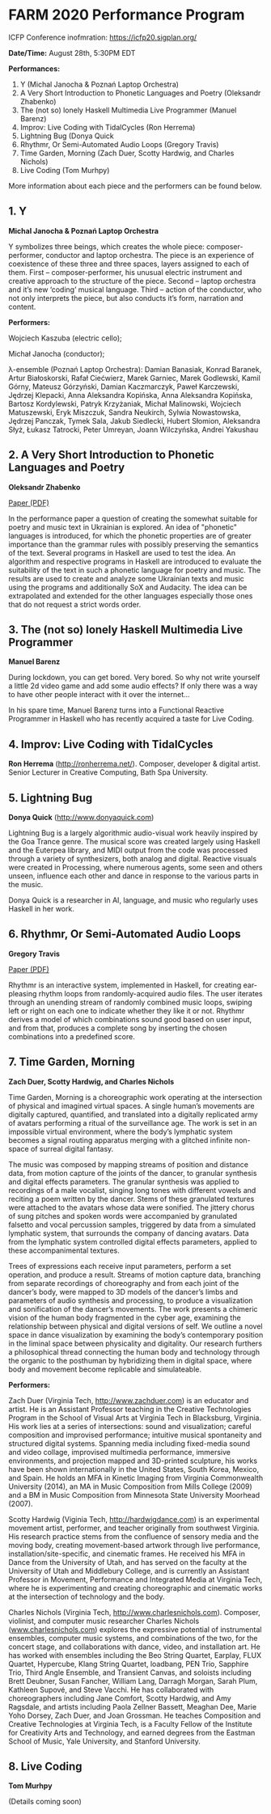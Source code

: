 # FARM 2020 Performance Program

ICFP Conference inofmration: https://icfp20.sigplan.org/

**Date/Time:** August 28th, 5:30PM EDT

**Performances:**

1. Y (Michal Janocha & Poznań Laptop Orchestra)
2. A Very Short Introduction to Phonetic Languages and Poetry (Oleksandr Zhabenko)
3. The (not so) lonely Haskell Multimedia Live Programmer (Manuel Barenz)
4. Improv: Live Coding with TidalCycles (Ron Herrema)
5. Lightning Bug (Donya Quick
6. Rhythmr, Or Semi-Automated Audio Loops (Gregory Travis)
7. Time Garden, Morning (Zach Duer, Scotty Hardwig, and Charles Nichols)
8. Live Coding (Tom Murhpy)

More information about each piece and the performers can be found below.

## 1. Y 

**Michal Janocha & Poznań Laptop Orchestra**

Y symbolizes three beings, which creates the whole piece: composer-performer, conductor and laptop orchestra. The piece is an experience of coexistence of these three and three spaces, layers assigned to each of them. First – composer-performer, his unusual electric instrument and creative approach to the structure of the piece. Second – laptop orchestra and it’s new ‘coding’ musical language. Third – action of the conductor, who not only interprets the piece, but also conducts it’s form, narration and content.

**Performers:**

Wojciech Kaszuba (electric cello);

Michał Janocha (conductor);

λ-ensemble (Poznań Laptop Orchestra):
Damian Banasiak, Konrad Baranek, Artur Białoskorski, Rafał Ciećwierz, Marek Garniec, Marek Godlewski, Kamil Górny, Mateusz Górzyński, Damian Kaczmarczyk,  Paweł Karczewski, Jędrzej Klepacki, Anna Aleksandra Kopińska, Anna Aleksandra Kopińska, Bartosz Kordylewski, Patryk Krzyżaniak, Michał Malinowski, Wojciech Matuszewski, Eryk Miszczuk, Sandra Neukirch, Sylwia Nowastowska, Jędrzej Panczak, Tymek Sala, Jakub Siedlecki, Hubert Słomion, Aleksandra Słyż, Łukasz Tatrocki, Peter Umreyan, Joann Wilczyńska, Andrei Yakushau

## 2. A Very Short Introduction to Phonetic Languages and Poetry 

**Oleksandr Zhabenko**

[Paper (PDF)](https://functional-art.org/2020/papers/Poetry-OleksandrZhabenko.pdf)

In the performance paper a question of creating the somewhat suitable for poetry and music text in Ukrainian is explored. An idea of "phonetic" 
languages is introduced, for which the phonetic properties are of greater importance than the grammar rules with possibly preserving the semantics of the text. 
Several programs in Haskell are used to test the idea. An algorithm and respective programs in Haskell are introduced to evaluate the suitability of the text 
in such a phonetic language for poetry and music. The results are used to create and analyze some Ukrainian texts and music using the programs and additionally 
SoX and Audacity. The idea can be extrapolated and extended for the other languages especially those ones that do not request a strict words order.

## 3. The (not so) lonely Haskell Multimedia Live Programmer

**Manuel Barenz**

During lockdown, you can get bored. Very bored. So why not
write yourself a little 2d video game and add some audio effects? If
only there was a way to have other people interact with it over the
internet...

In his spare time, Manuel Barenz turns into a Functional Reactive Programmer in
Haskell who has recently acquired a taste for Live Coding.

## 4. Improv: Live Coding with TidalCycles

**Ron Herrema**  (http://ronherrema.net/). Composer, developer & digital artist. Senior Lecturer in Creative Computing, Bath Spa University.



## 5. Lightning Bug 

**Donya Quick** (http://www.donyaquick.com)

Lightning Bug is a largely algorithmic audio-visual work heavily inspired by the Goa Trance genre. The musical score was created largely using Haskell and the Euterpea library, and MIDI output from the code was processed through a variety of synthesizers, both analog and digital. Reactive visuals were created in Processing, where numerous agents, some seen and others unseen, influence each other and dance in response to the various parts in the music.  

Donya Quick is a researcher in AI, language, and music who regularly uses Haskell in her work.  

## 6. Rhythmr, Or Semi-Automated Audio Loops

**Gregory Travis**


[Paper (PDF)](https://functional-art.org/2020/papers/Rhythmr-GregoryTravis.pdf)

Rhythmr is an interactive system, implemented in Haskell, for creating ear-pleasing rhythm loops from randomly-acquired audio files. The user iterates through an unending stream of randomly combined music loops, swiping left or right on each one to indicate whether they like it or not. Rhythmr derives a model of which combinations sound good based on user input, and from that, produces a complete song by inserting the chosen combinations into a predefined score.

## 7. Time Garden, Morning 

**Zach Duer, Scotty Hardwig, and Charles Nichols**

Time Garden, Morning is a choreographic work operating at the intersection of physical and imagined virtual spaces. A single human’s movements are digitally captured, quantified, and translated into a digitally replicated army of avatars performing a ritual of the surveillance age. The work is set in an impossible virtual environment, where the body’s lymphatic system becomes a signal routing apparatus merging with a glitched infinite non-space of surreal digital fantasy.

The music was composed by mapping streams of position and distance data, from motion capture of the joints of the dancer, to granular synthesis and digital effects parameters. The granular synthesis was applied to recordings of a male vocalist, singing long tones with different vowels and reciting a poem written by the dancer. Stems of these granulated textures were attached to the avatars whose data were sonified. The jittery chorus of sung pitches and spoken words were accompanied by granulated falsetto and vocal percussion samples, triggered by data from a simulated lymphatic system, that surrounds the company of dancing avatars. Data from the lymphatic system controlled digital effects parameters, applied to these accompanimental textures.

Trees of expressions each receive input parameters, perform a set operation, and produce a result. Streams of motion capture data, branching from separate recordings of choreography and from each joint of the dancer’s body, were mapped to 3D models of the dancer’s limbs and parameters of audio synthesis and processing, to produce a visualization and sonification of the dancer’s movements. The work presents a chimeric vision of the human body fragmented in the cyber age, examining the relationship between physical and digital versions of self. We outline a novel space in dance visualization by examining the body’s contemporary position in the liminal space between physicality and digitality. Our research furthers a philosophical thread connecting the human body and technology through the organic to the posthuman by hybridizing them in digital space, where body and movement become replicable and simulateable.

**Performers:**

Zach Duer (Virginia Tech, http://www.zachduer.com) is an educator and artist.  He is an Assistant Professor teaching in the Creative Technologies Program in the School of Visual Arts at Virginia Tech in Blacksburg, Virginia.  His work lies at a series of intersections: sound and visualization; careful composition and improvised performance; intuitive musical spontaneity and structured digital systems.  Spanning media including fixed-media sound and video collage, improvised multimedia performance, immersive environments, and projection mapped and 3D-printed sculpture, his works have been shown internationally in the United States, South Korea, Mexico, and Spain.  He holds an MFA in Kinetic Imaging from Virginia Commonwealth University (2014), an MA in Music Composition from Mills College (2009) and a BM in Music Composition from Minnesota State University Moorhead (2007).

Scotty Hardwig (Viginia Tech, http://hardwigdance.com) is an experimental movement artist, performer, and teacher originally from southwest Virginia. His research practice stems from the confluence of sensory media and the moving body, creating movement-based artwork through live performance, installation/site-specific, and cinematic frames. He received his MFA in Dance from the University of Utah, and has served on the faculty at the University of Utah and Middlebury College, and is currently an Assistant Professor in Movement, Performance and Integrated Media at Virginia Tech, where he is experimenting and creating choreographic and cinematic works at the intersection of technology and the body.

Charles Nichols (Virginia Tech, http://www.charlesnichols.com). 
Composer, violinist, and computer music researcher Charles Nichols (www.charlesnichols.com) explores the expressive potential of instrumental ensembles, computer music systems, and combinations of the two, for the concert stage, and collaborations with dance, video, and installation art.  He has worked with ensembles including the Beo String Quartet, Earplay, FLUX Quartet, Hypercube, Klang String Quartet, loadbang, PEN Trio, Sapphire Trio, Third Angle Ensemble, and Transient Canvas, and soloists including Brett Deubner, Susan Fancher, William Lang, Darragh Morgan, Sarah Plum, Kathleen Supové, and Steve Vacchi.  He has collaborated with choreographers including Jane Comfort, Scotty Hardwig, and Amy Ragsdale, and artists including Paola Zellner Bassett, Meaghan Dee, Marie Yoho Dorsey, Zach Duer, and Joan Grossman.  He teaches Composition and Creative Technologies at Virginia Tech, is a Faculty Fellow of the Institute for Creativity Arts and Technology, and earned degrees from the Eastman School of Music, Yale University, and Stanford University.

## 8. Live Coding 

**Tom Murhpy**

(Details coming soon)
